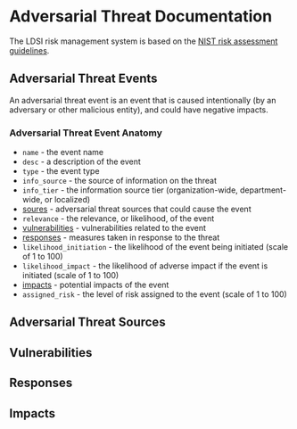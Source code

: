 # Adversarial Threat Documentation

The LDSI risk management system is based on the [NIST risk assessment guidelines](https://csrc.nist.gov/publications/detail/sp/800-30/rev-1/final).

## Adversarial Threat Events
An adversarial threat event is an event that is caused intentionally (by an adversary or other malicious entity), and could have negative impacts.

### Adversarial Threat Event Anatomy

- `name` - the event name
- `desc` - a description of the event
- `type` - the event type
- `info_source` - the source of information on the threat
- `info_tier` - the information source tier (organization-wide, department-wide, or localized)
- [soures](#adversarial-threat-sources) - adversarial threat sources that could cause the event
- `relevance` - the relevance, or likelihood, of the event
- [vulnerabilities](#vulnerabilities) - vulnerabilities related to the event
- [responses](#responses) - measures taken in response to the threat
- `likelihood_initiation` - the likelihood of the event being initiated (scale of 1 to 100)
- `likelihood_impact` - the likelihood of adverse impact if the event is initiated (scale of 1 to 100)
- [impacts](#impacts) - potential impacts of the event
- `assigned_risk` - the level of risk assigned to the event (scale of 1 to 100)

## Adversarial Threat Sources


## Vulnerabilities


## Responses


## Impacts


